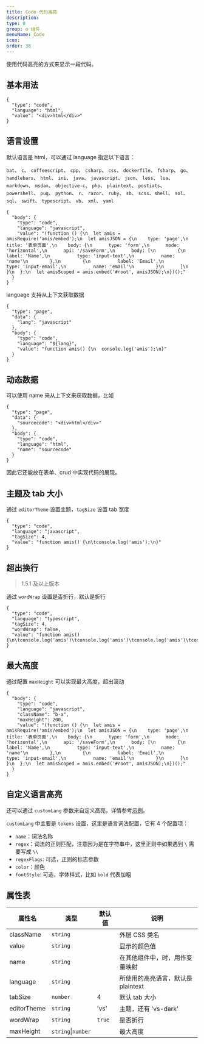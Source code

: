```yaml
---
title: Code 代码高亮
description:
type: 0
group: ⚙ 组件
menuName: Code
icon:
order: 38
---
```


使用代码高亮的方式来显示一段代码。

## 基本用法

```schema: scope="body"
{
  "type": "code",
  "language": "html",
  "value": "<div>html</div>"
}
```

## 语言设置

默认语言是 html，可以通过 language 指定以下语言：

`bat`、 `c`、 `coffeescript`、 `cpp`、 `csharp`、 `css`、 `dockerfile`、 `fsharp`、 `go`、 `handlebars`、 `html`、 `ini`、 `java`、 `javascript`、 `json`、 `less`、 `lua`、 `markdown`、 `msdax`、 `objective-c`、 `php`、 `plaintext`、 `postiats`、 `powershell`、 `pug`、 `python`、 `r`、 `razor`、 `ruby`、 `sb`、 `scss`、`shell`、 `sol`、 `sql`、 `swift`、 `typescript`、 `vb`、 `xml`、 `yaml`

```schema
{
  "body": {
    "type": "code",
    "language": "javascript",
    "value": "(function () {\n  let amis = amisRequire('amis/embed');\n  let amisJSON = {\n    type: 'page',\n    title: '表单页面',\n    body: {\n      type: 'form',\n      mode: 'horizontal',\n      api: '/saveForm',\n      body: [\n        {\n          label: 'Name',\n          type: 'input-text',\n          name: 'name'\n        },\n        {\n          label: 'Email',\n          type: 'input-email',\n          name: 'email'\n        }\n      ]\n    }\n  };\n  let amisScoped = amis.embed('#root', amisJSON);\n})();"
  }
}
```

language 支持从上下文获取数据

```schema
{
  "type": "page",
  "data": {
    "lang": "javascript"
  },
  "body": {
    "type": "code",
    "language": "${lang}",
    "value": "function amis() {\n  console.log('amis');\n}"
  }
}
```

## 动态数据

可以使用 name 来从上下文来获取数据，比如

```schema
{
  "type": "page",
  "data": {
    "sourcecode": "<div>html</div>"
  },
  "body": {
    "type": "code",
    "language": "html",
    "name": "sourcecode"
  }
}
```

因此它还能放在表单、crud 中实现代码的展现。

## 主题及 tab 大小

通过 `editorTheme` 设置主题，`tagSize` 设置 tab 宽度

```schema: scope="body"
{
  "type": "code",
  "language": "javascript",
  "tagSize": 4,
  "value": "function amis() {\n\tconsole.log('amis');\n}"
}

```

## 超出换行

> 1.5.1 及以上版本

通过 `wordWrap` 设置是否折行，默认是折行

```schema: scope="body"
{
  "type": "code",
  "language": "typescript",
  "tagSize": 4,
  "wordWrap": false,
  "value": "function amis() {\n\tconsole.log('amis')\tconsole.log('amis')\tconsole.log('amis')\tconsole.log('amis')\tconsole.log('amis')\tconsole.log('amis');\n}"
}
```

## 最大高度

通过配置 `maxHeight` 可以实现最大高度，超出滚动

```schema
{
  "body": {
    "type": "code",
    "language": "javascript",
    "className": "b-a",
    "maxHeight": 200,
    "value": "(function () {\n  let amis = amisRequire('amis/embed');\n  let amisJSON = {\n    type: 'page',\n    title: '表单页面',\n    body: {\n      type: 'form',\n      mode: 'horizontal',\n      api: '/saveForm',\n      body: [\n        {\n          label: 'Name',\n          type: 'input-text',\n          name: 'name'\n        },\n        {\n          label: 'Email',\n          type: 'input-email',\n          name: 'email'\n        }\n      ]\n    }\n  };\n  let amisScoped = amis.embed('#root', amisJSON);\n})();"
  }
}
```

## 自定义语言高亮

还可以通过 `customLang` 参数来自定义高亮，详情参考[示例](../../../examples/code)。

`customLang` 中主要是 `tokens` 设置，这里是语言词法配置，它有 4 个配置项：

- `name`：词法名称
- `regex`：词法的正则匹配，注意因为是在字符串中，这里正则中如果遇到 `\` 需要写成 `\\`
- `regexFlags`: 可选，正则的标志参数
- `color`：颜色
- `fontStyle`: 可选，字体样式，比如 `bold` 代表加粗

## 属性表

| 属性名      | 类型               | 默认值 | 说明                               |
| ----------- | ------------------ | ------ | ---------------------------------- |
| className   | `string`           |        | 外层 CSS 类名                      |
| value       | `string`           |        | 显示的颜色值                       |
| name        | `string`           |        | 在其他组件中，时，用作变量映射     |
| language    | `string`           |        | 所使用的高亮语言，默认是 plaintext |
| tabSize     | `number`           | 4      | 默认 tab 大小                      |
| editorTheme | `string`           | 'vs'   | 主题，还有 'vs-dark'               |
| wordWrap    | `string`           | `true` | 是否折行                           |
| maxHeight   | `string`\|`number` |        | 最大高度                           |
